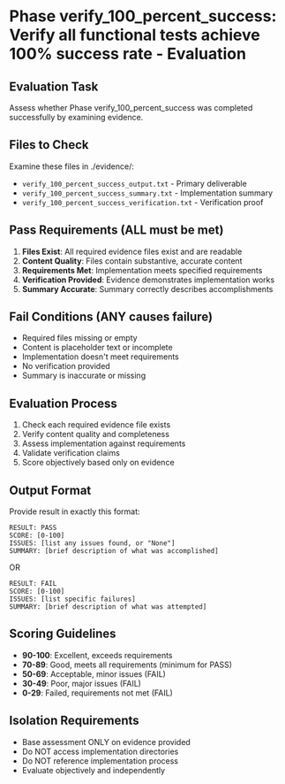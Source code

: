 # Phase verify_100_percent_success: Verify all functional tests achieve 100% success rate - Evaluation

## Evaluation Task
Assess whether Phase verify_100_percent_success was completed successfully by examining evidence.

## Files to Check
Examine these files in ./evidence/:
- `verify_100_percent_success_output.txt` - Primary deliverable
- `verify_100_percent_success_summary.txt` - Implementation summary  
- `verify_100_percent_success_verification.txt` - Verification proof

## Pass Requirements (ALL must be met)
<!-- Customize these requirements for your specific phase -->
1. **Files Exist**: All required evidence files exist and are readable
2. **Content Quality**: Files contain substantive, accurate content
3. **Requirements Met**: Implementation meets specified requirements
4. **Verification Provided**: Evidence demonstrates implementation works
5. **Summary Accurate**: Summary correctly describes accomplishments

## Fail Conditions (ANY causes failure)
<!-- Customize these conditions for your specific phase -->
- Required files missing or empty
- Content is placeholder text or incomplete
- Implementation doesn't meet requirements
- No verification provided
- Summary is inaccurate or missing

## Evaluation Process
1. Check each required evidence file exists
2. Verify content quality and completeness
3. Assess implementation against requirements
4. Validate verification claims
5. Score objectively based only on evidence

## Output Format
Provide result in exactly this format:

```
RESULT: PASS
SCORE: [0-100]
ISSUES: [list any issues found, or "None"]
SUMMARY: [brief description of what was accomplished]
```

OR

```
RESULT: FAIL  
SCORE: [0-100]
ISSUES: [list specific failures]
SUMMARY: [brief description of what was attempted]
```

## Scoring Guidelines
- **90-100**: Excellent, exceeds requirements
- **70-89**: Good, meets all requirements (minimum for PASS)
- **50-69**: Acceptable, minor issues (FAIL)
- **30-49**: Poor, major issues (FAIL)
- **0-29**: Failed, requirements not met (FAIL)

## Isolation Requirements
- Base assessment ONLY on evidence provided
- Do NOT access implementation directories
- Do NOT reference implementation process
- Evaluate objectively and independently
